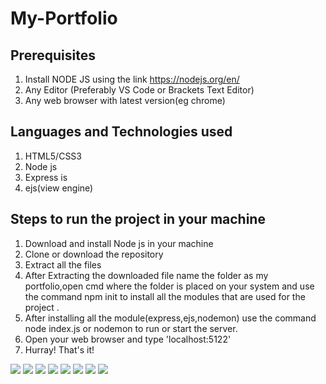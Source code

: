 # My-Portfolio

## Prerequisites
1. Install NODE JS using the link https://nodejs.org/en/ 
2. Any Editor (Preferably VS Code or Brackets Text Editor)
3. Any web browser with latest version(eg chrome)

## Languages and Technologies used
1. HTML5/CSS3
2. Node js
3. Express is
4. ejs(view engine)

## Steps to run the project in your machine
1. Download and install Node js in your machine
2. Clone or download the repository
3. Extract all the files
4. After Extracting the downloaded file name the folder as my portfolio,open cmd where the folder is placed on your system and use the command npm init to install all the modules that are used for the project .
5. After installing all the module(express,ejs,nodemon) use the command node index.js or nodemon to run or start the server.
6. Open your web browser and type 'localhost:5122'
7. Hurray! That's it!

<img src="https://user-images.githubusercontent.com/60843507/102464815-db9ed100-4072-11eb-9f4e-c0efe5b9814e.PNG">
<img src="https://user-images.githubusercontent.com/60843507/102464907-fec98080-4072-11eb-8c0e-6fd4429483b2.PNG">
<img src="https://user-images.githubusercontent.com/60843507/102464960-10ab2380-4073-11eb-88b5-96c37890fd7c.PNG">
<img src="https://user-images.githubusercontent.com/60843507/102465011-228cc680-4073-11eb-869d-4016c1a041ff.PNG">
<img src="https://user-images.githubusercontent.com/60843507/102465018-23bdf380-4073-11eb-9fba-cc35558579c6.PNG">
<img src="https://user-images.githubusercontent.com/60843507/102465020-24568a00-4073-11eb-8892-35f1bead3d29.PNG">
<img src="https://user-images.githubusercontent.com/60843507/102465026-26204d80-4073-11eb-9747-919fdafbd8c1.PNG">
<img src="https://user-images.githubusercontent.com/60843507/102465004-20c30300-4073-11eb-8f14-2599374f5f16.PNG">
